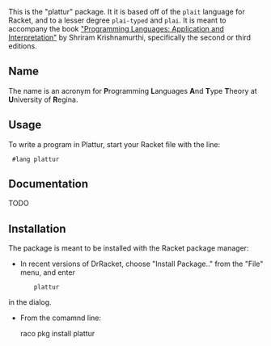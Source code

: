 This is the "plattur" package. It it is based off of the `plait` language for Racket, and to a lesser degree `plai-typed` and `plai`. It is meant to accompany the book ["Programming Languages: Application and Interpretation"](https://www.plai.org/) by Shriram Krishnamurthi, specifically the second or third editions.

## Name 

The name is an acronym for **P**rogramming **L**anguages **A**nd **T**ype **T**heory at **U**niversity of **R**egina.

## Usage

To write a program in Plattur, start your Racket file with the line:

```
 #lang plattur
```

## Documentation

TODO

## Installation

The package is meant to be installed with the Racket package manager:

 * In recent versions of DrRacket, choose "Install Package.."
   from the "File" menu, and enter

```
       plattur
```

   in the dialog.

 * From the comamnd line:

     raco pkg install plattur

